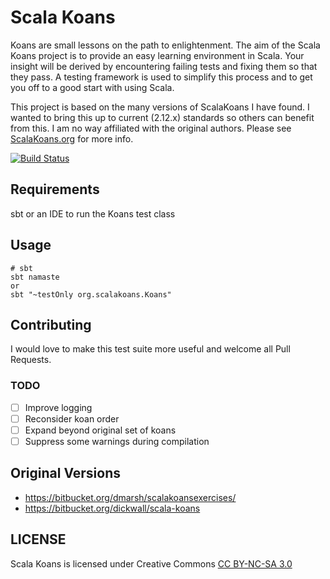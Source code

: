 # Scala Koans
Koans are small lessons on the path to enlightenment. The aim of the Scala Koans project is to provide an easy learning environment in Scala. Your insight will be derived by encountering failing tests and fixing them so that they pass. A testing framework is used to simplify this process and to get you off to a good start with using Scala.

This project is based on the many versions of ScalaKoans I have found. I wanted to bring this up to current (2.12.x) standards so others can benefit from this. I am no way affiliated with the original authors. Please see [ScalaKoans.org](https://www.scalakoans.org) for more info.

[![Build Status](https://travis-ci.org/bsamaripa/scala-koans.svg?branch=master)](https://travis-ci.org/bsamaripa/scala-koans)

## Requirements
sbt or an IDE to run the Koans test class

## Usage
```
# sbt
sbt namaste
or
sbt "~testOnly org.scalakoans.Koans"
```

## Contributing
I would love to make this test suite more useful and welcome all Pull Requests.

### TODO
* [ ] Improve logging
* [ ] Reconsider koan order
* [ ] Expand beyond original set of koans
* [ ] Suppress some warnings during compilation

## Original Versions
* https://bitbucket.org/dmarsh/scalakoansexercises/
* https://bitbucket.org/dickwall/scala-koans

## LICENSE

Scala Koans is licensed under Creative Commons [CC BY-NC-SA 3.0](http://creativecommons.org/licenses/by-nc-sa/3.0)